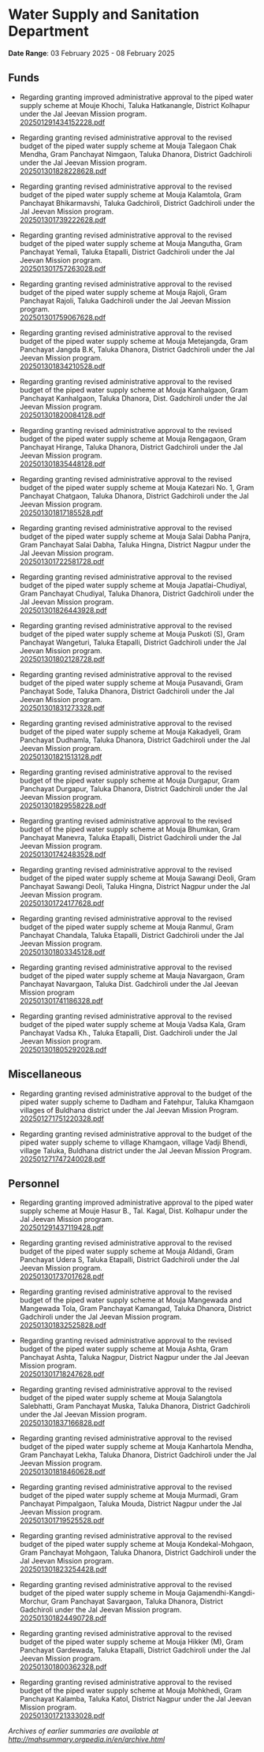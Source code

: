 # Water Supply and Sanitation Department

**Date Range**: 03 February 2025 - 08 February 2025


## Funds
- Regarding granting improved administrative approval to the piped water supply scheme at Mouje Khochi, Taluka Hatkanangle, District Kolhapur under the Jal Jeevan Mission program.\
  [202501291434152228.pdf](https://gr.maharashtra.gov.in/Site/Upload/Government%20Resolutions/English/202501291434152228.pdf)

- Regarding granting revised administrative approval to the revised budget of the piped water supply scheme at Mouja Talegaon Chak Mendha, Gram Panchayat Nimgaon, Taluka Dhanora, District Gadchiroli under the Jal Jeevan Mission program.\
  [202501301828228628.pdf](https://gr.maharashtra.gov.in/Site/Upload/Government%20Resolutions/English/202501301828228628.pdf)

- Regarding granting revised administrative approval to the revised budget of the piped water supply scheme at Mouja Kalamtola, Gram Panchayat Bhikarmavshi, Taluka Gadchiroli, District Gadchiroli under the Jal Jeevan Mission program.\
  [202501301739222628.pdf](https://gr.maharashtra.gov.in/Site/Upload/Government%20Resolutions/English/202501301739222628.pdf)

- Regarding granting revised administrative approval to the revised budget of the piped water supply scheme at Mouja Mangutha, Gram Panchayat Yemali, Taluka Etapalli, District Gadchiroli under the Jal Jeevan Mission program.\
  [202501301757263028.pdf](https://gr.maharashtra.gov.in/Site/Upload/Government%20Resolutions/English/202501301757263028.pdf)

- Regarding granting revised administrative approval to the revised budget of the piped water supply scheme at Mouja Rajoli, Gram Panchayat Rajoli, Taluka Gadchiroli under the Jal Jeevan Mission program.\
  [202501301759067628.pdf](https://gr.maharashtra.gov.in/Site/Upload/Government%20Resolutions/English/202501301759067628.pdf)

- Regarding granting revised administrative approval to the revised budget of the piped water supply scheme at Mouja Metejangda, Gram Panchayat Jangda B.K, Taluka Dhanora, District Gadchiroli under the Jal Jeevan Mission program.\
  [202501301834210528.pdf](https://gr.maharashtra.gov.in/Site/Upload/Government%20Resolutions/English/202501301834210528.pdf)

- Regarding granting revised administrative approval to the revised budget of the piped water supply scheme at Mouja Kanhalgaon, Gram Panchayat Kanhalgaon, Taluka Dhanora, Dist. Gadchiroli under the Jal Jeevan Mission program.\
  [202501301820084128.pdf](https://gr.maharashtra.gov.in/Site/Upload/Government%20Resolutions/English/202501301820084128.pdf)

- Regarding granting revised administrative approval to the revised budget of the piped water supply scheme at Mouja Rengagaon, Gram Panchayat Hirange, Taluka Dhanora, District Gadchiroli under the Jal Jeevan Mission program.\
  [202501301835448128.pdf](https://gr.maharashtra.gov.in/Site/Upload/Government%20Resolutions/English/202501301835448128.pdf)

- Regarding granting revised administrative approval to the revised budget of the piped water supply scheme at Mouja Katezari No. 1, Gram Panchayat Chatgaon, Taluka Dhanora, District Gadchiroli under the Jal Jeevan Mission program.\
  [202501301817185528.pdf](https://gr.maharashtra.gov.in/Site/Upload/Government%20Resolutions/English/202501301817185528.pdf)

- Regarding granting revised administrative approval to the revised budget of the piped water supply scheme at Mouja Salai Dabha Panjra, Gram Panchayat Salai Dabha, Taluka Hingna, District Nagpur under the Jal Jeevan Mission program.\
  [202501301722581728.pdf](https://gr.maharashtra.gov.in/Site/Upload/Government%20Resolutions/English/202501301722581728.pdf)

- Regarding granting revised administrative approval to the revised budget of the piped water supply scheme at Mouja Japatlai-Chudiyal, Gram Panchayat Chudiyal, Taluka Dhanora, District Gadchiroli under the Jal Jeevan Mission program.\
  [202501301826443928.pdf](https://gr.maharashtra.gov.in/Site/Upload/Government%20Resolutions/English/202501301826443928.pdf)

- Regarding granting revised administrative approval to the revised budget of the piped water supply scheme at Mouja Puskoti (S), Gram Panchayat Wangeturi, Taluka Etapalli, District Gadchiroli under the Jal Jeevan Mission program.\
  [202501301802128728.pdf](https://gr.maharashtra.gov.in/Site/Upload/Government%20Resolutions/English/202501301802128728.pdf)

- Regarding granting revised administrative approval to the revised budget of the piped water supply scheme at Mouja Pusavandi, Gram Panchayat Sode, Taluka Dhanora, District Gadchiroli under the Jal Jeevan Mission program.\
  [202501301831273328.pdf](https://gr.maharashtra.gov.in/Site/Upload/Government%20Resolutions/English/202501301831273328.pdf)

- Regarding granting revised administrative approval to the revised budget of the piped water supply scheme at Mouja Kakadyeli, Gram Panchayat Dudhamla, Taluka Dhanora, District Gadchiroli under the Jal Jeevan Mission program.\
  [202501301821513128.pdf](https://gr.maharashtra.gov.in/Site/Upload/Government%20Resolutions/English/202501301821513128.pdf)

- Regarding granting revised administrative approval to the revised budget of the piped water supply scheme at Mouja Durgapur, Gram Panchayat Durgapur, Taluka Dhanora, District Gadchiroli under the Jal Jeevan Mission program.\
  [202501301829558228.pdf](https://gr.maharashtra.gov.in/Site/Upload/Government%20Resolutions/English/202501301829558228.pdf)

- Regarding granting revised administrative approval to the revised budget of the piped water supply scheme at Mouja Bhumkan, Gram Panchayat Manevra, Taluka Etapalli, District Gadchiroli under the Jal Jeevan Mission program.\
  [202501301742483528.pdf](https://gr.maharashtra.gov.in/Site/Upload/Government%20Resolutions/English/202501301742483528.pdf)

- Regarding granting revised administrative approval to the revised budget of the piped water supply scheme at Mouja Sawangi Deoli, Gram Panchayat Sawangi Deoli, Taluka Hingna, District Nagpur under the Jal Jeevan Mission program.\
  [202501301724177628.pdf](https://gr.maharashtra.gov.in/Site/Upload/Government%20Resolutions/English/202501301724177628.pdf)

- Regarding granting revised administrative approval to the revised budget of the piped water supply scheme at Mouja Ranmul, Gram Panchayat Chandala, Taluka Etapalli, District Gadchiroli under the Jal Jeevan Mission program.\
  [202501301803345128.pdf](https://gr.maharashtra.gov.in/Site/Upload/Government%20Resolutions/English/202501301803345128....pdf)

- Regarding granting revised administrative approval to the revised budget of the piped water supply scheme at Mauja Navargaon, Gram Panchayat Navargaon, Taluka Dist. Gadchiroli under the Jal Jeevan Mission program\
  [202501301741186328.pdf](https://gr.maharashtra.gov.in/Site/Upload/Government%20Resolutions/English/202501301741186328.pdf)

- Regarding granting revised administrative approval to the revised budget of the piped water supply scheme at Mouja Vadsa Kala, Gram Panchayat Vadsa Kh., Taluka Etapalli, Dist. Gadchiroli under the Jal Jeevan Mission program.\
  [202501301805292028.pdf](https://gr.maharashtra.gov.in/Site/Upload/Government%20Resolutions/English/202501301805292028.pdf)

## Miscellaneous
- Regarding granting revised administrative approval to the budget of the piped water supply scheme to Dadham and Fatehpur, Taluka Khamgaon villages of Buldhana district under the Jal Jeevan Mission Program.\
  [202501271751220328.pdf](https://gr.maharashtra.gov.in/Site/Upload/Government%20Resolutions/English/202501271751220328.pdf)

- Regarding granting revised administrative approval to the budget of the piped water supply scheme to village Khamgaon, village Vadji Bhendi, village Taluka, Buldhana district under the Jal Jeevan Mission Program.\
  [202501271747240028.pdf](https://gr.maharashtra.gov.in/Site/Upload/Government%20Resolutions/English/202501271747240028.pdf)

## Personnel
- Regarding granting improved administrative approval to the piped water supply scheme at Mouje Hasur B., Tal. Kagal, Dist. Kolhapur under the Jal Jeevan Mission program.\
  [202501291437119428.pdf](https://gr.maharashtra.gov.in/Site/Upload/Government%20Resolutions/English/202501291437119428.pdf)

- Regarding granting revised administrative approval to the revised budget of the piped water supply scheme at Mouja Aldandi, Gram Panchayat Udera S, Taluka Etapalli, District Gadchiroli under the Jal Jeevan Mission program.\
  [202501301737017628.pdf](https://gr.maharashtra.gov.in/Site/Upload/Government%20Resolutions/English/202501301737017628.pdf)

- Regarding granting revised administrative approval to the revised budget of the piped water supply scheme at Mouja Mangewada and Mangewada Tola, Gram Panchayat Kamangad, Taluka Dhanora, District Gadchiroli under the Jal Jeevan Mission program.\
  [202501301832525828.pdf](https://gr.maharashtra.gov.in/Site/Upload/Government%20Resolutions/English/202501301832525828.pdf)

- Regarding granting revised administrative approval to the revised budget of the piped water supply scheme at Mouja Ashta, Gram Panchayat Ashta, Taluka Nagpur, District Nagpur under the Jal Jeevan Mission program.\
  [202501301718247628.pdf](https://gr.maharashtra.gov.in/Site/Upload/Government%20Resolutions/English/202501301718247628.pdf)

- Regarding granting revised administrative approval to the revised budget of the piped water supply scheme at Mouja Salangtola Salebhatti, Gram Panchayat Muska, Taluka Dhanora, District Gadchiroli under the Jal Jeevan Mission program.\
  [202501301837166828.pdf](https://gr.maharashtra.gov.in/Site/Upload/Government%20Resolutions/English/202501301837166828.pdf)

- Regarding granting revised administrative approval to the revised budget of the piped water supply scheme at Mouja Kanhartola Mendha, Gram Panchayat Lekha, Taluka Dhanora, District Gadchiroli under the Jal Jeevan Mission program.\
  [202501301818460628.pdf](https://gr.maharashtra.gov.in/Site/Upload/Government%20Resolutions/English/202501301818460628.pdf)

- Regarding granting revised administrative approval to the revised budget of the piped water supply scheme at Mouja Murmadi, Gram Panchayat Pimpalgaon, Taluka Mouda, District Nagpur under the Jal Jeevan Mission program.\
  [202501301719525528.pdf](https://gr.maharashtra.gov.in/Site/Upload/Government%20Resolutions/English/202501301719525528.pdf)

- Regarding granting revised administrative approval to the revised budget of the piped water supply scheme at Mouja Kondekal-Mohgaon, Gram Panchayat Mohgaon, Taluka Dhanora, District Gadchiroli under the Jal Jeevan Mission program.\
  [202501301823254428.pdf](https://gr.maharashtra.gov.in/Site/Upload/Government%20Resolutions/English/202501301823254428.pdf)

- Regarding granting revised administrative approval to the revised budget of the piped water supply scheme in Mouja Gajamendhi-Kangdi-Morchur, Gram Panchayat Savargaon, Taluka Dhanora, District Gadchiroli under the Jal Jeevan Mission program.\
  [202501301824490728.pdf](https://gr.maharashtra.gov.in/Site/Upload/Government%20Resolutions/English/202501301824490728.pdf)

- Regarding granting revised administrative approval to the revised budget of the piped water supply scheme at Mouja Hikker (M), Gram Panchayat Gardewada, Taluka Etapalli, District Gadchiroli under the Jal Jeevan Mission program.\
  [202501301800362328.pdf](https://gr.maharashtra.gov.in/Site/Upload/Government%20Resolutions/English/202501301800362328.pdf)

- Regarding granting revised administrative approval to the revised budget of the piped water supply scheme at Mouja Mohkhedi, Gram Panchayat Kalamba, Taluka Katol, District Nagpur under the Jal Jeevan Mission program.\
  [202501301721333028.pdf](https://gr.maharashtra.gov.in/Site/Upload/Government%20Resolutions/English/202501301721333028.pdf)


*Archives of earlier summaries are available at http://mahsummary.orgpedia.in/en/archive.html*